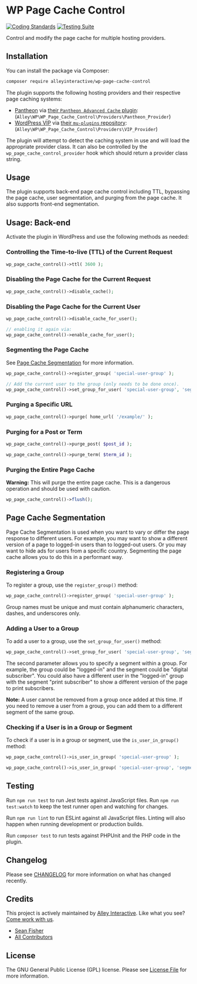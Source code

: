 # WP Page Cache Control

[![Coding Standards](https://github.com/alleyinteractive/wp-page-cache-control/actions/workflows/coding-standards.yml/badge.svg)](https://github.com/alleyinteractive/wp-page-cache-control/actions/workflows/coding-standards.yml)
[![Testing Suite](https://github.com/alleyinteractive/wp-page-cache-control/actions/workflows/unit-test.yml/badge.svg)](https://github.com/alleyinteractive/wp-page-cache-control/actions/workflows/unit-test.yml)

Control and modify the page cache for multiple hosting providers.

## Installation

You can install the package via Composer:

```bash
composer require alleyinteractive/wp-page-cache-control
```

The plugin supports the following hosting providers and their respective page
caching systems:

- [Pantheon](https://pantheon.io/) via [their `Pantheon Advanced Cache`
  plugin](https://github.com/pantheon-systems/pantheon-advanced-page-cache):
  (`Alley\WP\WP_Page_Cache_Control\Providers\Pantheon_Provider`)
- [WordPress VIP](https://vip.wordpress.com/) via [their `mu-plugins` repository](https://github.com/automattic/vip-go-mu-plugins/): (`Alley\WP\WP_Page_Cache_Control\Providers\VIP_Provider`)

The plugin will attempt to detect the caching system in use and will load the
appropriate provider class. It can also be controlled by the
`wp_page_cache_control_provider` hook which should return a provider class
string.

## Usage

The plugin supports back-end page cache control including TTL, bypassing the
page cache, user segmentation, and purging from the page cache. It also
supports front-end segmentation.

## Usage: Back-end

Activate the plugin in WordPress and use the following methods as needed:

### Controlling the Time-to-live (TTL) of the Current Request

```php
wp_page_cache_control()->ttl( 3600 );
```

### Disabling the Page Cache for the Current Request

```php
wp_page_cache_control()->disable_cache();
```
### Disabling the Page Cache for the Current User

```php
wp_page_cache_control()->disable_cache_for_user();

// enabling it again via:
wp_page_cache_control()->enable_cache_for_user();
```

### Segmenting the Page Cache

See [Page Cache Segmentation](#page-cache-segmentation) for more information.

```php
wp_page_cache_control()->register_group( 'special-user-group' );

// Add the current user to the group (only needs to be done once).
wp_page_cache_control()->set_group_for_user( 'special-user-group', 'segment' );
```

### Purging a Specific URL

```php
wp_page_cache_control()->purge( home_url( '/example/' );
```

### Purging for a Post or Term

```php
wp_page_cache_control()->purge_post( $post_id );

wp_page_cache_control()->purge_term( $term_id );
```

### Purging the Entire Page Cache

**Warning:** This will purge the entire page cache. This is a dangerous operation and should be used with caution.

```php
wp_page_cache_control()->flush();
```

## Page Cache Segmentation

Page Cache Segmentation is used when you want to vary or differ the page
response to different users. For example, you may want to show a different
version of a page to logged-in users than to logged-out users. Or you may want
to hide ads for users from a specific country. Segmenting the page cache allows
you to do this in a performant way.

### Registering a Group

To register a group, use the `register_group()` method:

```php
wp_page_cache_control()->register_group( 'special-user-group' );
```

Group names must be unique and must contain alphanumeric characters, dashes, and
underscores only.

### Adding a User to a Group

To add a user to a group, use the `set_group_for_user()` method:

```php
wp_page_cache_control()->set_group_for_user( 'special-user-group', 'segment' );
```

The second parameter allows you to specify a segment within a group. For
example, the group could be "logged-in" and the segment could be "digital
subscriber". You could also have a different user in the "logged-in" group with
the segment "print subscriber" to show a different version of the page to print
subscribers.

**Note:** A user cannot be removed from a group once added at this time. If you need
to remove a user from a group, you can add them to a different segment of the
same group.

### Checking if a User is in a Group or Segment

To check if a user is in a group or segment, use the `is_user_in_group()` method:

```php
wp_page_cache_control()->is_user_in_group( 'special-user-group' );

wp_page_cache_control()->is_user_in_group( 'special-user-group', 'segment' );
```

## Testing

Run `npm run test` to run Jest tests against JavaScript files. Run
`npm run test:watch` to keep the test runner open and watching for changes.

Run `npm run lint` to run ESLint against all JavaScript files. Linting will also
happen when running development or production builds.

Run `composer test` to run tests against PHPUnit and the PHP code in the plugin.

## Changelog

Please see [CHANGELOG](CHANGELOG.md) for more information on what has changed recently.

## Credits

This project is actively maintained by [Alley
Interactive](https://github.com/alleyinteractive). Like what you see? [Come work
with us](https://alley.com/careers/).

- [Sean Fisher](https://github.com/srtfisher)
- [All Contributors](../../contributors)

## License

The GNU General Public License (GPL) license. Please see [License File](LICENSE) for more information.
